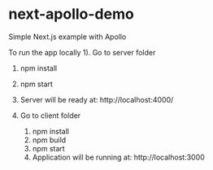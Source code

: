 # next-apollo-demo
Simple Next.js example with Apollo 

To run the app locally
1). Go to server folder
   1) npm install
   2) npm start
   3) Server will be ready at: http://localhost:4000/  

2) Go to client folder
   1) npm install
   2) npm build
   3) npm start
   4) Application will be running at: http://localhost:3000
